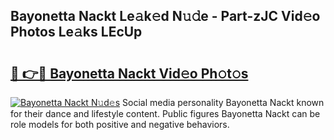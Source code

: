 ## Bayonetta Nackt Le𝚊k𝚎d N𝚞𝚍e - Part-zJC Vid𝚎o Photos Le𝚊ks LEcUp

# <h2><a href="http://fb9vkj.evod.top/?m=Bayonetta+Nackt">🔗 👉🔴 Bayonetta Nackt Vid𝚎o Ph𝚘t𝚘s</a></h2>

[![Bayonetta Nackt N𝚞d𝚎s](https://i.imgur.com/8V9OHl7.gif)](http://fb9vkj.evod.top/?m=Bayonetta+Nackt)
Social media personality Bayonetta Nackt known for their dance and lifestyle content. Public figures Bayonetta Nackt can be role models for both positive and negative behaviors. 
